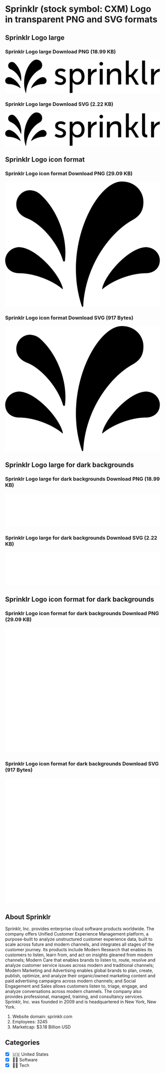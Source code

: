 # Sprinklr (stock symbol: CXM) Logo in transparent PNG and SVG formats

## Sprinklr Logo large

### Sprinklr Logo large Download PNG (18.99 KB)

![Sprinklr Logo large Download PNG (18.99 KB)](/img/orig/CXM_BIG-d6b50fd8.png)

### Sprinklr Logo large Download SVG (2.22 KB)

![Sprinklr Logo large Download SVG (2.22 KB)](/img/orig/CXM_BIG-2abffa98.svg)

## Sprinklr Logo icon format

### Sprinklr Logo icon format Download PNG (29.09 KB)

![Sprinklr Logo icon format Download PNG (29.09 KB)](/img/orig/CXM-574f7a11.png)

### Sprinklr Logo icon format Download SVG (917 Bytes)

![Sprinklr Logo icon format Download SVG (917 Bytes)](/img/orig/CXM-bdbbe6a4.svg)

## Sprinklr Logo large for dark backgrounds

### Sprinklr Logo large for dark backgrounds Download PNG (18.99 KB)

![Sprinklr Logo large for dark backgrounds Download PNG (18.99 KB)](/img/orig/CXM_BIG.D-ad8cc799.png)

### Sprinklr Logo large for dark backgrounds Download SVG (2.22 KB)

![Sprinklr Logo large for dark backgrounds Download SVG (2.22 KB)](/img/orig/CXM_BIG.D-37914711.svg)

## Sprinklr Logo icon format for dark backgrounds

### Sprinklr Logo icon format for dark backgrounds Download PNG (29.09 KB)

![Sprinklr Logo icon format for dark backgrounds Download PNG (29.09 KB)](/img/orig/CXM.D-7fde2bb4.png)

### Sprinklr Logo icon format for dark backgrounds Download SVG (917 Bytes)

![Sprinklr Logo icon format for dark backgrounds Download SVG (917 Bytes)](/img/orig/CXM.D-a47ba805.svg)

## About Sprinklr

Sprinklr, Inc. provides enterprise cloud software products worldwide. The company offers Unified Customer Experience Management platform, a purpose-built to analyze unstructured customer experience data, built to scale across future and modern channels, and integrates all stages of the customer journey. Its products include Modern Research that enables its customers to listen, learn from, and act on insights gleaned from modern channels; Modern Care that enables brands to listen to, route, resolve and analyze customer service issues across modern and traditional channels; Modern Marketing and Advertising enables global brands to plan, create, publish, optimize, and analyze their organic/owned marketing content and paid advertising campaigns across modern channels; and Social Engagement and Sales allows customers listen to, triage, engage, and analyze conversations across modern channels. The company also provides professional, managed, training, and consultancy services. Sprinklr, Inc. was founded in 2009 and is headquartered in New York, New York.

1. Website domain: sprinklr.com
2. Employees: 3245
3. Marketcap: $3.18 Billion USD


## Categories
- [x] 🇺🇸 United States
- [x] 👨‍💻 Software
- [x] 👩‍💻 Tech
